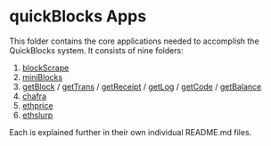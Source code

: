 # quickBlocks Apps

This folder contains the core applications needed to accomplish the QuickBlocks system. It consists of nine folders:

1. [blockScrape](blockScrape)
2. [miniBlocks](miniBlocks)
3. [getBlock](getBlock) / [getTrans](getTrans) / [getReceipt](getReceipt) / [getLog](getLog) / [getCode](getCode) / [getBalance](getBalance)
4. [chafra](chafra)
5. [ethprice](ethprice)
6. [ethslurp](ethslurp)

Each is explained further in their own individual README.md files.
